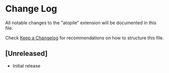 # Change Log

All notable changes to the "atopile" extension will be documented in this file.

Check [Keep a Changelog](http://keepachangelog.com/) for recommendations on how to structure this file.

## [Unreleased]

- Initial release